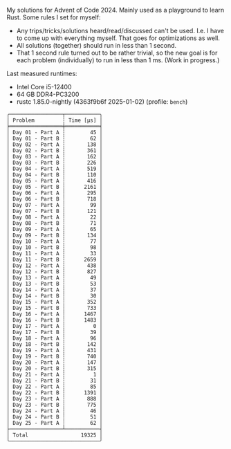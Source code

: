My solutions for Advent of Code 2024. Mainly used as a playground to learn Rust.
Some rules I set for myself:

- Any trips/tricks/solutions heard/read/discussed can't be used. I.e. I have to
  come up with everything myself. That goes for optimizations as well.
- All solutions (together) should run in less than 1 second.
- That 1 second rule turned out to be rather trivial, so the new goal is for
  each problem (individually) to run in less than 1 ms. (Work in progress.)

Last measured runtimes:

- Intel Core i5-12400
- 64 GB DDR4-PC3200
- rustc 1.85.0-nightly (4363f9b6f 2025-01-02) (profile: `bench`)

```
╭─────────────────┬───────────╮
│ Problem         ┆ Time [µs] │
╞═════════════════╪═══════════╡
│ Day 01 - Part A ┆        45 │
│ Day 01 - Part B ┆        62 │
│ Day 02 - Part A ┆       138 │
│ Day 02 - Part B ┆       361 │
│ Day 03 - Part A ┆       162 │
│ Day 03 - Part B ┆       226 │
│ Day 04 - Part A ┆       519 │
│ Day 04 - Part B ┆       110 │
│ Day 05 - Part A ┆       416 │
│ Day 05 - Part B ┆      2161 │
│ Day 06 - Part A ┆       295 │
│ Day 06 - Part B ┆       718 │
│ Day 07 - Part A ┆        99 │
│ Day 07 - Part B ┆       121 │
│ Day 08 - Part A ┆        22 │
│ Day 08 - Part B ┆        71 │
│ Day 09 - Part A ┆        65 │
│ Day 09 - Part B ┆       134 │
│ Day 10 - Part A ┆        77 │
│ Day 10 - Part B ┆        98 │
│ Day 11 - Part A ┆        33 │
│ Day 11 - Part B ┆      2659 │
│ Day 12 - Part A ┆       438 │
│ Day 12 - Part B ┆       827 │
│ Day 13 - Part A ┆        49 │
│ Day 13 - Part B ┆        53 │
│ Day 14 - Part A ┆        37 │
│ Day 14 - Part B ┆        30 │
│ Day 15 - Part A ┆       352 │
│ Day 15 - Part B ┆       733 │
│ Day 16 - Part A ┆      1467 │
│ Day 16 - Part B ┆      1483 │
│ Day 17 - Part A ┆         0 │
│ Day 17 - Part B ┆        39 │
│ Day 18 - Part A ┆        96 │
│ Day 18 - Part B ┆       142 │
│ Day 19 - Part A ┆       431 │
│ Day 19 - Part B ┆       740 │
│ Day 20 - Part A ┆       147 │
│ Day 20 - Part B ┆       315 │
│ Day 21 - Part A ┆         1 │
│ Day 21 - Part B ┆        31 │
│ Day 22 - Part A ┆        85 │
│ Day 22 - Part B ┆      1391 │
│ Day 23 - Part A ┆       888 │
│ Day 23 - Part B ┆       775 │
│ Day 24 - Part A ┆        46 │
│ Day 24 - Part B ┆        51 │
│ Day 25 - Part A ┆        62 │
├─────────────────┴───────────┤
│ Total                 19325 │
╰─────────────────────────────╯
```